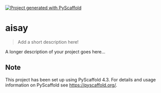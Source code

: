 <!-- These are examples of badges you might want to add to your README:
     please update the URLs accordingly

[![Built Status](https://api.cirrus-ci.com/github/<USER>/aisay.svg?branch=main)](https://cirrus-ci.com/github/<USER>/aisay)
[![ReadTheDocs](https://readthedocs.org/projects/aisay/badge/?version=latest)](https://aisay.readthedocs.io/en/stable/)
[![Coveralls](https://img.shields.io/coveralls/github/<USER>/aisay/main.svg)](https://coveralls.io/r/<USER>/aisay)
[![PyPI-Server](https://img.shields.io/pypi/v/aisay.svg)](https://pypi.org/project/aisay/)
[![Conda-Forge](https://img.shields.io/conda/vn/conda-forge/aisay.svg)](https://anaconda.org/conda-forge/aisay)
[![Monthly Downloads](https://pepy.tech/badge/aisay/month)](https://pepy.tech/project/aisay)
[![Twitter](https://img.shields.io/twitter/url/http/shields.io.svg?style=social&label=Twitter)](https://twitter.com/aisay)
-->

[![Project generated with PyScaffold](https://img.shields.io/badge/-PyScaffold-005CA0?logo=pyscaffold)](https://pyscaffold.org/)

# aisay

> Add a short description here!

A longer description of your project goes here...


<!-- pyscaffold-notes -->

## Note

This project has been set up using PyScaffold 4.3. For details and usage
information on PyScaffold see https://pyscaffold.org/.
